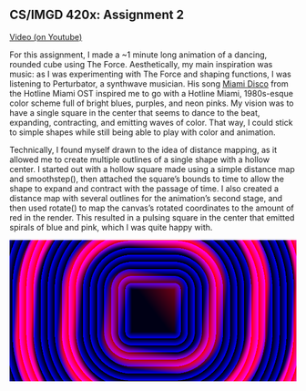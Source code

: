 ## CS/IMGD 420x: Assignment 2

[Video (on Youtube)](https://youtu.be/igcMmIat9TU)

For this assignment, I made a ~1 minute long animation of a dancing, rounded cube using The Force. Aesthetically, my main inspiration was music: as I was experimenting with The Force and shaping functions, I was listening to Perturbator, a synthwave musician. His song [Miami Disco](https://youtu.be/xAM6mG6BWjw) from the Hotline Miami OST inspired me to go with a Hotline Miami, 1980s-esque color scheme full of bright blues, purples, and neon pinks. My vision was to have a single square in the center that seems to dance to the beat, expanding, contracting, and emitting waves of color. That way, I could stick to simple shapes while still being able to play with color and animation. 

Technically, I found myself drawn to the idea of distance mapping, as it allowed me to create multiple outlines of a single shape with a hollow center. I started out with a hollow square made using a simple distance map and smoothstep(), then attached the square’s bounds to time to allow the shape to expand and contract with the passage of time. I also created a distance map with several outlines for the animation’s second stage, and then used rotate() to map the canvas’s rotated coordinates to the amount of red in the render. This resulted in a pulsing square in the center that emitted spirals of blue and pink, which I was quite happy with.

![Example Render](https://github.com/alexmhunt/420x-a1/blob/gh-pages/the_force_2020_10_5_15_12_39.png?raw=true)
